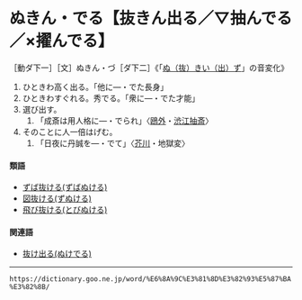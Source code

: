 # ぬきん・でる【抜きん出る／▽抽んでる／×擢んでる】

［動ダ下一］［文］ぬきん・づ［ダ下二］《「[ぬ（抜）きい（出）ず](https://dictionary.goo.ne.jp/word/%E6%8A%9C%E3%81%8D%E5%87%BA%E3%81%A5/#jn-169154)」の音変化》
1. ひときわ高く出る。「他に―・でた長身」
2. ひときわすぐれる。秀でる。「衆に―・でた才能」
3. 選び出す。    
    1.  「成斎は用人格に―・でられ」〈[鴎外](https://dictionary.goo.ne.jp/word/person/%E6%A3%AE%E9%B4%8E%E5%A4%96/#jn-220394)・[渋江抽斎](https://dictionary.goo.ne.jp/word/person/%E6%B8%8B%E6%B1%9F%E6%8A%BD%E6%96%8E/#jn-100164)〉
4. そのことに人一倍はげむ。    
    1.  「日夜に丹誠を―・でて」〈[芥川](https://dictionary.goo.ne.jp/word/person/%E8%8A%A5%E5%B7%9D%E7%AB%9C%E4%B9%8B%E4%BB%8B/#jn-2828)・地獄変〉
        

#### 類語

-   [ずば抜ける(ずばぬける)](https://dictionary.goo.ne.jp/word/%E3%81%9A%E3%81%B0%E6%8A%9C%E3%81%91%E3%82%8B/#jn-119513)
-   [図抜ける(ずぬける)](https://dictionary.goo.ne.jp/word/%E5%9B%B3%E6%8A%9C%E3%81%91%E3%82%8B/#jn-119368)
-   [飛び抜ける(とびぬける)](https://dictionary.goo.ne.jp/word/%E9%A3%9B%E6%8A%9C%E3%81%91%E3%82%8B/#jn-159966)

#### 関連語

-   [抜け出る(ぬけでる)](https://dictionary.goo.ne.jp/word/%E6%8A%9C%E3%81%91%E5%87%BA%E3%82%8B/#jn-169273)

---
`https://dictionary.goo.ne.jp/word/%E6%8A%9C%E3%81%8D%E3%82%93%E5%87%BA%E3%82%8B/`